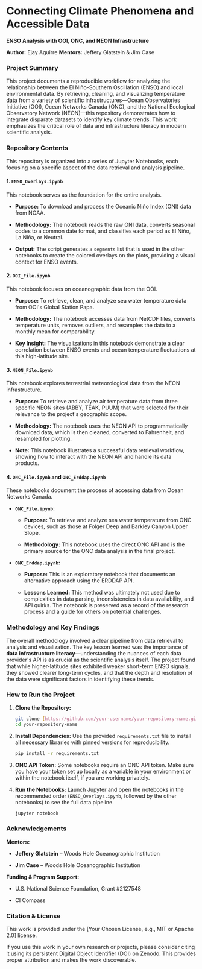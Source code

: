 # Connecting Climate Phenomena and Accessible Data

**ENSO Analysis with OOI, ONC, and NEON Infrastructure**

**Author:** Ejay Aguirre
**Mentors:** Jeffery Glatstein & Jim Case

### **Project Summary**

This project documents a reproducible workflow for analyzing the relationship between the El Niño-Southern Oscillation (ENSO) and local environmental data. By retrieving, cleaning, and visualizing temperature data from a variety of scientific infrastructures—Ocean Observatories Initiative (OOI), Ocean Networks Canada (ONC), and the National Ecological Observatory Network (NEON)—this repository demonstrates how to integrate disparate datasets to identify key climate trends. This work emphasizes the critical role of data and infrastructure literacy in modern scientific analysis.

### **Repository Contents**

This repository is organized into a series of Jupyter Notebooks, each focusing on a specific aspect of the data retrieval and analysis pipeline.

#### **1. `ENSO_Overlays.ipynb`**

This notebook serves as the foundation for the entire analysis.

* **Purpose:** To download and process the Oceanic Niño Index (ONI) data from NOAA.

* **Methodology:** The notebook reads the raw ONI data, converts seasonal codes to a common date format, and classifies each period as El Niño, La Niña, or Neutral.

* **Output:** The script generates a `segments` list that is used in the other notebooks to create the colored overlays on the plots, providing a visual context for ENSO events.

#### **2. `OOI_File.ipynb`**

This notebook focuses on oceanographic data from the OOI.

* **Purpose:** To retrieve, clean, and analyze sea water temperature data from OOI's Global Station Papa.

* **Methodology:** The notebook accesses data from NetCDF files, converts temperature units, removes outliers, and resamples the data to a monthly mean for comparability.

* **Key Insight:** The visualizations in this notebook demonstrate a clear correlation between ENSO events and ocean temperature fluctuations at this high-latitude site.

#### **3. `NEON_File.ipynb`**

This notebook explores terrestrial meteorological data from the NEON infrastructure.

* **Purpose:** To retrieve and analyze air temperature data from three specific NEON sites (ABBY, TEAK, PUUM) that were selected for their relevance to the project's geographic scope.

* **Methodology:** The notebook uses the NEON API to programmatically download data, which is then cleaned, converted to Fahrenheit, and resampled for plotting.

* **Note:** This notebook illustrates a successful data retrieval workflow, showing how to interact with the NEON API and handle its data products.

#### **4. `ONC_File.ipynb` and `ONC_Erddap.ipynb`**

These notebooks document the process of accessing data from Ocean Networks Canada.

* **`ONC_File.ipynb`:**

    * **Purpose:** To retrieve and analyze sea water temperature from ONC devices, such as those at Folger Deep and Barkley Canyon Upper Slope.

    * **Methodology:** This notebook uses the direct ONC API and is the primary source for the ONC data analysis in the final project.

* **`ONC_Erddap.ipynb`:**

    * **Purpose:** This is an exploratory notebook that documents an alternative approach using the ERDDAP API.

    * **Lessons Learned:** This method was ultimately not used due to complexities in data parsing, inconsistencies in data availability, and API quirks. The notebook is preserved as a record of the research process and a guide for others on potential challenges.

### **Methodology and Key Findings**

The overall methodology involved a clear pipeline from data retrieval to analysis and visualization. The key lesson learned was the importance of **data infrastructure literacy**—understanding the nuances of each data provider's API is as crucial as the scientific analysis itself. The project found that while higher-latitude sites exhibited weaker short-term ENSO signals, they showed clearer long-term cycles, and that the depth and resolution of the data were significant factors in identifying these trends.

### **How to Run the Project**

1.  **Clone the Repository:**

    ```bash
    git clone [https://github.com/your-username/your-repository-name.git](https://github.com/your-username/your-repository-name.git)
    cd your-repository-name
    ```

2.  **Install Dependencies:**
    Use the provided `requirements.txt` file to install all necessary libraries with pinned versions for reproducibility.

    ```bash
    pip install -r requirements.txt
    ```

3.  **ONC API Token:**
    Some notebooks require an ONC API token. Make sure you have your token set up locally as a variable in your environment or within the notebook itself, if you are working privately.

4.  **Run the Notebooks:**
    Launch Jupyter and open the notebooks in the recommended order (`ENSO_Overlays.ipynb`, followed by the other notebooks) to see the full data pipeline.

    ```bash
    jupyter notebook
    ```

### **Acknowledgements**

**Mentors:**

* **Jeffery Glatstein** – Woods Hole Oceanographic Institution

* **Jim Case** – Woods Hole Oceanographic Institution

**Funding & Program Support:**

* U.S. National Science Foundation, Grant #2127548

* CI Compass

### **Citation & License**

This work is provided under the [Your Chosen License, e.g., MIT or Apache 2.0] license.

If you use this work in your own research or projects, please consider citing it using its persistent Digital Object Identifier (DOI) on Zenodo. This provides proper attribution and makes the work discoverable.
